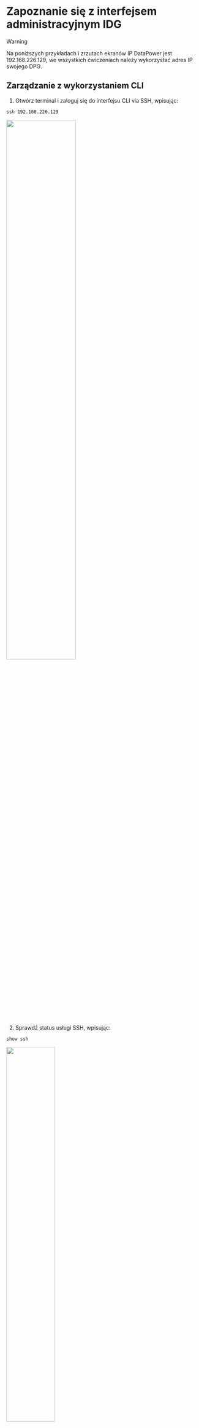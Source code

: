 # Zapoznanie się z interfejsem administracyjnym IDG

> [!WARNING]
> Na poniższych przykładach i zrzutach ekranów IP DataPower jest 192.168.226.129, we wszystkich ćwiczeniach należy wykorzystać adres IP swojego DPG.

## Zarządzanie z wykorzystaniem CLI

1. Otwórz terminal i zaloguj się do interfejsu CLI via SSH, wpisując:

```ssh 192.168.226.129```

<img src="../images/Lab2_01.png" width="60%">

2. Sprawdź status usługi SSH, wpisując:

```show ssh```

<img src="../images/Lab2_02.png" width="50%">

3. Sprawdź status usługi WebUI, wpisując:

```show web-mgmt```

<img src="../images/Lab2_03.png" width="50%">

4. Sprawdź interfejsy sieciowe, wpisując:

```show interface```

<img src="../images/Lab2_04.png" width="70%">

5. Sprawdź skonfigurowane adresy IP, wpisując:

```show ipaddress```

<img src="../images/Lab2_05.png" width="70%">

6. Sprawdź konfigurację DNS wpisując:

```
show dns
show name-servers
```

<img src="../images/Lab2_06.png" width="70%">

7. Zweryfikuj czy serwer DNS jest dostępny, wpisując:


```
ping 192.168.226.2
```

<img src="../images/Lab2_07.png" width="70%">

8. Wyświetl zawartość lokalnego katalogu i katalogu z konfiguracjami, wpisując:

```
config
dir local:
dir config:
exit
```

<img src="../images/Lab2_08.png" width="70%">

## Wykorzystanie REST API do zarządzania IDG

1. Z poziomu CLI uruchom zarządzanie via REST, po ok 1-2 min interfejs będzie dostępny pod wskazanym adresem i portem. Wykonaj serię komend:

```
config
rest-mgmt
show
admin-state enabled
exit
write memory
y
exit
```

<img src="../images/Lab2_09.png" width="70%">

2. Uruchom przeglądarkę i wywołaj adres REST (adres IP i port), przykładowy adres: `https://192.168.226.129:5554`

<img src="../images/Lab2_10.png" width="70%">

3. Wyświetl listę dostępnych endpoint'ów dla parametrów konfiguracji w interfejsie REST.

```https://192.168.226.129:5554/mgmt/config/```

<img src="../images/Lab2_11.png" width="70%">

4. Wyświetl konfigurację usługi rest-mgmt

```https://192.168.226.129:5554/mgmt/config/default/RestMgmtInterface/RestMgmt-Settings```

5. Przy pierwszym uruchomieniu zastrzeżonego URL należy najpierw zalogować się (użytkownik: `admin`, hasło: `P@ssw0rd!`).

<img src="../images/Lab2_12.png" width="70%">

6. Następnie wyświetli się sformatowana odpowiedź JSON konfiguracji usługi rest-mgmt:

<img src="../images/Lab2_13.png" width="70%">

### Zmiana TimeZone dla domyślnej domeny korzystając z REST.

1. Otwórz aplikację SopeUI (skrót na Pulpicie).
2. Stwórz nowy projekt REST i wpisz URI: `https://192.168.226.129:5554`.
3. Dla każdego zapytania należy ustawić metodę uwierzytelnienia (**Auth**) na **Basic** i podać użytkownika `admin` i hasło `P@ssw0rd!`.
4. Sprawdź aktualny status daty i czasu (ustawienia domyślne):

```GET /mgmt/status/default/DateTimeStatus```

<img src="../images/Lab2_14.png" width="80%">

5. Sprawdź aktualne ustawienia strefy czasowej:

```GET /mgmt/config/default/TimeSettings/Time```

<img src="../images/Lab2_15.png" width="80%">

6. Ustaw strefę czasową na naszą:

```PUT /mgmt/config/default/TimeSettings/Time/LocalTimeZone```

Payload (application/json):

```{"LocalTimeZone": "CET-1CEST"}```

<img src="../images/Lab2_16.png" width="80%">

7. Ponownie sprawdź aktualny status daty i czasu, ustawiony będzie nowy TimeZone:

```GET /mgmt/status/default/DateTimeStatus```

<img src="../images/Lab2_17.png" width="80%">

8. Zapisz nową konfigurację domeny:

```POST /mgmt/actionqueue/default```

Payload: `{"SaveConfig" : "0"}`

<img src="../images/Lab2_18.png" width="80%">

## DataPower WebUI

1. Zaloguj się do interfejsu Web DataPower: `https://192.168.226.129:9090`, korzystając z loginu i hasła:

```
Username: admin
Password: P@ssw0rd!
```

<img src="../images/Lab2_19.png" width="70%">

2. Zweryfikuj ustawienia strefy czasowej, w oknie wyszukiwania wpisać `Time Sett` i wybrać menu. Jeżeli ustawienia są inne niż `CET (Central Europe Time)` to zmienić na nie.

<img src="../images/Lab2_20.png" width="80%">

3. Wejdź na ustawienia usługi `Network -> Interface -> NTP service` i upewnić się, że jest wyłączona.

<img src="../images/Lab2_21.png" width="80%">

4. W tym samym drzewie nawigacji wejść w DNS settings i wyłączyć usługę, przestawić `Administrative state` na `disabled` i zaaplikuj zmiany.

<img src="../images/Lab2_22.png" width="80%">

5. Wrócić do głównego ekranu klikając `Control Panel`, a następnie przejść do `System Control`.

<img src="../images/Lab2_23.png" width="70%">

6. "Zepsuj" czas, cofając go np. o 4 godziny.

<img src="../images/Lab2_24.png" width="80%">

7. Wróć do ustawień `NTP Settings`, dodaj nowy serwer `time.google.com` oraz włączyć `Administrative state (enabled)`. Potwierdź zmiany (`Apply`). Przy okazji zweryfikować na górnej belce, czy mamy "zepsuty" czas. Po akceptacji zmian, status usługi będzie nieaktywny, bo nie może rozwiązać nazwy serwera (wcześniej wyłączyliśmy konfigurację DNS).

<img src="../images/Lab2_25.png" width="80%">

8. Wróć do ustawień DNS i włączyć usługę (zaaplikuj zmiany). Czas na belce będzie jeszcze błędny.

<img src="../images/Lab2_26.png" width="80%">

9. Wróć do ustawień `NTP service`, czas powinien być prawidłowy oraz usługa NTP powinna być uruchomiona.

<img src="../images/Lab2_27.png" width="80%">

10. Pamiętaj, aby zapisać zmiany dokonane w konfiguracji IDG, klikając `Save Configuration`.

<img src="../images/Lab2_28.png" width="40%">